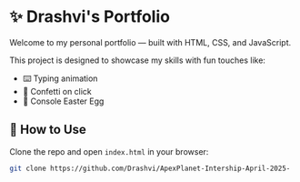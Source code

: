 # ✨ Drashvi's Portfolio

Welcome to my personal portfolio — built with HTML, CSS, and JavaScript.

This project is designed to showcase my skills with fun touches like:

- ⌨️ Typing animation
- 🎉 Confetti on click
- 👀 Console Easter Egg

## 🚀 How to Use

Clone the repo and open `index.html` in your browser:

```bash
git clone https://github.com/Drashvi/ApexPlanet-Intership-April-2025-
